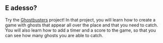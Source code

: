 ## E adesso?

Try the [Ghostbusters](https://projects.raspberrypi.org/en/projects/ghostbusters) project! In that project, you will learn how to create a game with ghosts that appear all over the place and that you need to catch. You will also learn how to add a timer and a score to the game, so that you can see how many ghosts you are able to catch.